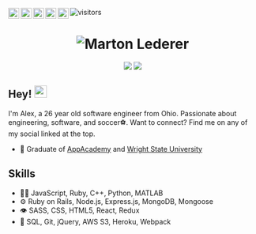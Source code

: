 ![visitors](https://visitor-badge.laobi.icu/badge?page_id=$[Alyx-Clark].$[README.md]&left_color=purple&right_color=indigo)
<a href="https://www.linkedin.com/in/alex-b-clark/">
  <img align="left" width="22px" src="https://raw.githubusercontent.com/Alyx-Clark/Alyx-Clark/main/linkedin.png" />
</a>
<a href="https://twitter.com/Alyx__Clark">
  <img align="left" width="22px" src="https://raw.githubusercontent.com/Alyx-Clark/Alyx-Clark/main/twitter.svg" />
</a>
<a href="https://discord.gg/y7ahmrZ8">
  <img align="left" width="22px" src="https://raw.githubusercontent.com/Alyx-Clark/Alyx-Clark/main/discord.png" />
</a>
<a href="mailto:alexclark.edu@gmail.com">
  <img align="left" width="22px" src="https://raw.githubusercontent.com/Alyx-Clark/Alyx-Clark/main/gmail.png" />
</a>
<a href="https://angel.co/u/alex-clark-36">
  <img align="left" width="22px" src="https://raw.githubusercontent.com/Alyx-Clark/Alyx-Clark/main/angellist.png" />
</a>
<h1 align="center">
  <img src="https://raw.githubusercontent.com/Alyx-Clark/Alyx-Clark/main/name.svg" alt="Marton Lederer" />
</h1>

<p align="center">
  <img src="https://github-readme-stats.vercel.app/api?username=Alyx-Clark&theme=jolly&show_icons=true" />
  <img src="https://github-readme-stats.vercel.app/api/top-langs/?username=Alyx-Clark&theme=jolly&show_icons=true" />
</p>

## Hey! <img src="https://media.giphy.com/media/hvRJCLFzcasrR4ia7z/giphy.gif" width="25px">
I'm Alex, a 26 year old software engineer from Ohio. Passionate about engineering, software, and soccer⚽. Want to connect? Find me on any of my social linked at the top.


- 🧭 Graduate of [AppAcademy](https://www.appacademy.io/) and [Wright State University](https://www.wright.edu/)

## Skills
- 👨‍💻 JavaScript, Ruby, C++, Python, MATLAB
- ⚙️ Ruby on Rails, Node.js, Express.js, MongoDB, Mongoose
- 👁️ SASS, CSS, HTML5, React, Redux
- 💽 SQL, Git, jQuery, AWS S3, Heroku, Webpack
